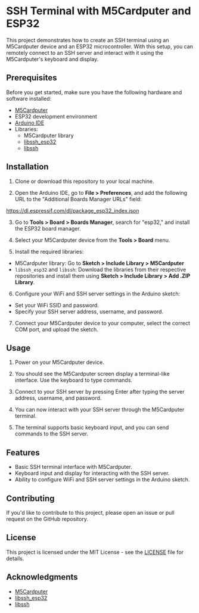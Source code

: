 # SSH Terminal with M5Cardputer and ESP32

This project demonstrates how to create an SSH terminal using an M5Cardputer device and an ESP32 microcontroller. With this setup, you can remotely connect to an SSH server and interact with it using the M5Cardputer's keyboard and display.

## Prerequisites

Before you get started, make sure you have the following hardware and software installed:

- [M5Cardputer](https://m5stack.com/)
- ESP32 development environment
- [Arduino IDE](https://www.arduino.cc/en/software)
- Libraries:
  - M5Cardputer library
  - [libssh_esp32](https://github.com/jonblack/libssh_esp32)
  - [libssh](https://www.libssh.org/)

## Installation

1. Clone or download this repository to your local machine.

2. Open the Arduino IDE, go to **File > Preferences**, and add the following URL to the "Additional Boards Manager URLs" field:

https://dl.espressif.com/dl/package_esp32_index.json


3. Go to **Tools > Board > Boards Manager**, search for "esp32," and install the ESP32 board manager.

4. Select your M5Cardputer device from the **Tools > Board** menu.

5. Install the required libraries:
- M5Cardputer library: Go to **Sketch > Include Library > M5Cardputer**
- `libssh_esp32` and `libssh`: Download the libraries from their respective repositories and install them using **Sketch > Include Library > Add .ZIP Library**.

6. Configure your WiFi and SSH server settings in the Arduino sketch:
- Set your WiFi SSID and password.
- Specify your SSH server address, username, and password.

7. Connect your M5Cardputer device to your computer, select the correct COM port, and upload the sketch.

## Usage

1. Power on your M5Cardputer device.

2. You should see the M5Cardputer screen display a terminal-like interface. Use the keyboard to type commands.

3. Connect to your SSH server by pressing Enter after typing the server address, username, and password.

4. You can now interact with your SSH server through the M5Cardputer terminal.

5. The terminal supports basic keyboard input, and you can send commands to the SSH server.

## Features

- Basic SSH terminal interface with M5Cardputer.
- Keyboard input and display for interacting with the SSH server.
- Ability to configure WiFi and SSH server settings in the Arduino sketch.

## Contributing

If you'd like to contribute to this project, please open an issue or pull request on the GitHub repository.

## License

This project is licensed under the MIT License - see the [LICENSE](LICENSE) file for details.

## Acknowledgments

- [M5Cardputer](https://m5stack.com/)
- [libssh_esp32](https://github.com/jonblack/libssh_esp32)
- [libssh](https://www.libssh.org/)
